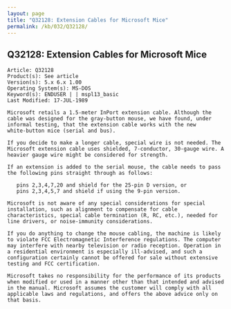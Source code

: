 ```yaml
---
layout: page
title: "Q32128: Extension Cables for Microsoft Mice"
permalink: /kb/032/Q32128/
---
```


## Q32128: Extension Cables for Microsoft Mice

	Article: Q32128
	Product(s): See article
	Version(s): 5.x 6.x 1.00
	Operating System(s): MS-DOS
	Keyword(s): ENDUSER | | mspl13_basic
	Last Modified: 17-JUL-1989
	
	Microsoft retails a 1.5-meter InPort extension cable. Although the
	cable was designed for the gray-button mouse, we have found, under
	informal testing, that the extension cable works with the new
	white-button mice (serial and bus).
	
	If you decide to make a longer cable, special wire is not needed. The
	Microsoft extension cable uses shielded, 7-conductor, 30-gauge wire. A
	heavier gauge wire might be considered for strength.
	
	If an extension is added to the serial mouse, the cable needs to pass
	the following pins straight through as follows:
	
	   pins 2,3,4,7,20 and shield for the 25-pin D version, or
	   pins 2,3,4,5,7 and shield if using the 9-pin version.
	
	Microsoft is not aware of any special considerations for special
	installation, such as alignment to compensate for cable
	characteristics, special cable termination (R, RC, etc.), needed for
	line drivers, or noise-immunity considerations.
	
	If you do anything to change the mouse cabling, the machine is likely
	to violate FCC Electromagnetic Interference regulations. The computer
	may interfere with nearby television or radio reception. Operation in
	a residential environment is especially ill-advised, and such a
	configuration certainly cannot be offered for sale without extensive
	testing and FCC certification.
	
	Microsoft takes no responsibility for the performance of its products
	when modified or used in a manner other than that intended and advised
	in the manual. Microsoft assumes the customer will comply with all
	applicable laws and regulations, and offers the above advice only on
	that basis.
